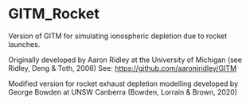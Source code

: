 # GITM_Rocket
Version of GITM for simulating ionospheric depletion due to rocket launches.

Originally developed by Aaron Ridley at the University of Michigan (see Ridley, Deng & Toth, 2006)
See: https://github.com/aaronjridley/GITM

Modified version for rocket exhaust depletion modelling developed by George Bowden at UNSW Canberra (Bowden, Lorrain & Brown, 2020)
